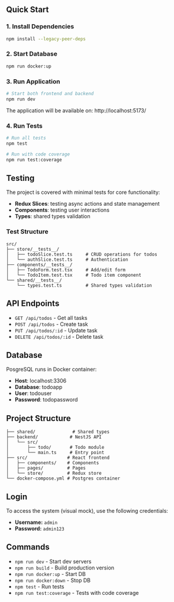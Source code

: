## Quick Start

### 1. Install Dependencies
```bash
npm install --legacy-peer-deps
```

### 2. Start Database
```bash
npm run docker:up
```

### 3. Run Application
```bash
# Start both frontend and backend
npm run dev
```

The application will be available on:
http://localhost:5173/

### 4. Run Tests
```bash
# Run all tests
npm test

# Run with code coverage
npm run test:coverage
```

## Testing

The project is covered with minimal tests for core functionality:

- **Redux Slices**: testing async actions and state management
- **Components**: testing user interactions
- **Types**: shared types validation

### Test Structure
```
src/
├── store/__tests__/
│   ├── todoSlice.test.ts     # CRUD operations for todos
│   └── authSlice.test.ts     # Authentication
├── components/__tests__/
│   ├── TodoForm.test.tsx     # Add/edit form
│   └── TodoItem.test.tsx     # Todo item component
└── shared/__tests__/
    └── types.test.ts         # Shared types validation
```

## API Endpoints

- `GET /api/todos` - Get all tasks
- `POST /api/todos` - Create task
- `PUT /api/todos/:id` - Update task
- `DELETE /api/todos/:id` - Delete task

## Database

PosgreSQL runs in Docker container:
- **Host**: localhost:3306
- **Database**: todoapp
- **User**: todouser
- **Password**: todopassword

## Project Structure

```
├── shared/              # Shared types
├── backend/            # NestJS API
│   └── src/
│       ├── todo/       # Todo module
│       └── main.ts     # Entry point
├── src/               # React frontend
│   ├── components/    # Components
│   ├── pages/         # Pages
│   └── store/         # Redux store
└── docker-compose.yml # Postgres container
```

## Login

To access the system (visual mock), use the following credentials:

- **Username:** `admin`
- **Password:** `admin123`

## Commands

- `npm run dev` - Start dev servers
- `npm run build` - Build production version
- `npm run docker:up` - Start DB
- `npm run docker:down` - Stop DB
- `npm test` - Run tests
- `npm run test:coverage` - Tests with code coverage
